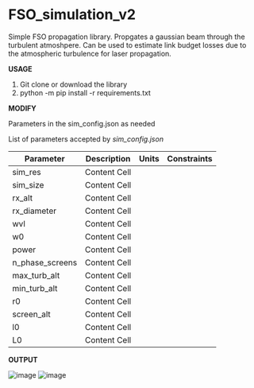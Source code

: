 # FSO_simulation_v2
Simple FSO propagation library. Propgates a gaussian beam through the turbulent atmoshpere. Can be used to estimate link budget losses due to the atmospheric turbulence for laser propagation. 

**USAGE**

1. Git clone or download the library
2. python -m pip install -r requirements.txt 

**MODIFY**

Parameters in the sim_config.json as needed

List of parameters accepted by *sim_config.json*

| Parameter       | Description   | Units       | Constraints |
| -------------   | ------------- |-------------|-------------|
| sim_res         | Content Cell  |             |             |  
| sim_size        | Content Cell  |             |             |
| rx_alt          | Content Cell  |             |             |
| rx_diameter     | Content Cell  |             |             |
| wvl             | Content Cell  |             |             |
| w0              | Content Cell  |             |             |
| power           | Content Cell  |             |             |
| n_phase_screens | Content Cell  |             |             |
| max_turb_alt    | Content Cell  |             |             |
| min_turb_alt    | Content Cell  |             |             |
| r0              | Content Cell  |             |             |
| screen_alt      | Content Cell  |             |             |
| l0              | Content Cell  |             |             |
| L0              | Content Cell  |             |             |




**OUTPUT**

![image](https://github.com/MarcnKov/FSO_simulation_v2/assets/46137836/71328fd6-879a-43f7-8ad5-fec775ab6a4f)
![image](https://github.com/MarcnKov/FSO_simulation_v2/assets/46137836/bf415d49-0fd7-4813-9054-15187ec97dfb)
